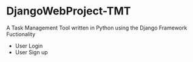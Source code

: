 # DjangoWebProject-TMT

A Task Management Tool written in Python using the Django Framework
Fuctionality
- User Login
- User Sign up

